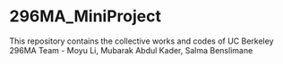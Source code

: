 # 296MA_MiniProject
This repository contains the collective works and codes of UC Berkeley 296MA Team - Moyu Li, Mubarak Abdul Kader, Salma Benslimane
